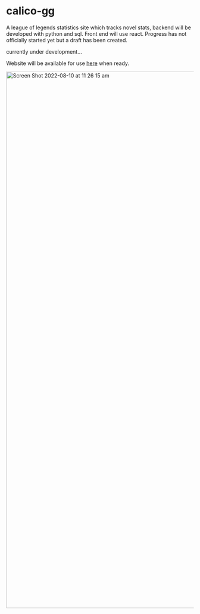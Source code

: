 # calico-gg
A league of legends statistics site which tracks novel stats, backend will be developed with python and sql. Front end will use react.
Progress has not officially started yet but a draft has been created.

currently under development...

Website will be available for use [here](https://calico.gg) when ready.


<img width="1440" alt="Screen Shot 2022-08-10 at 11 26 15 am" src="https://user-images.githubusercontent.com/47131649/183792055-fc1ad78e-d938-47a4-a17e-e4b43ae545c6.png">
